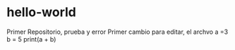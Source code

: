 # hello-world
Primer Repositorio, prueba y error
Primer cambio para editar, el archvo
a =3
b = 5
print(a + b)
